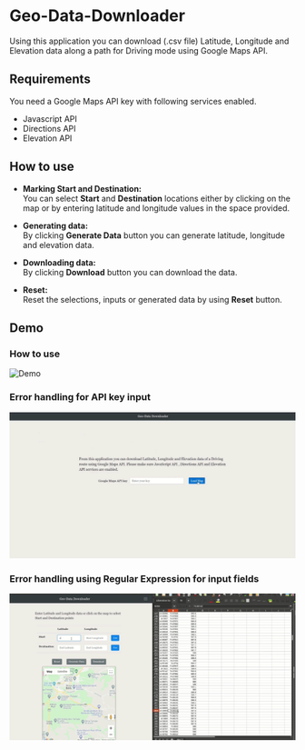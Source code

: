 # Geo-Data-Downloader
Using this application you can download (.csv file) Latitude, Longitude and Elevation data along a path for Driving mode using Google Maps API.

## Requirements
You need a Google Maps API key with following services enabled.
- Javascript API  
- Directions API  
- Elevation API   

## How to use
- **Marking Start and Destination:**  
You can select **Start** and **Destination** locations either by clicking on the map or by entering latitude and longitude    values in the space provided. 

- **Generating data:**  
  By clicking **Generate Data** button you can generate latitude, longitude and elevation data.
  
- **Downloading data:**  
  By clicking **Download** button you can download the data.
  
- **Reset:**  
  Reset the selections, inputs or generated data by using **Reset** button.

## Demo
### How to use
![Demo](demo/demo.gif)
### Error handling for API key input
![API key error handling](demo/error1.gif)
### Error handling using Regular Expression for input fields
![Input field error handling](demo/error2.gif)
